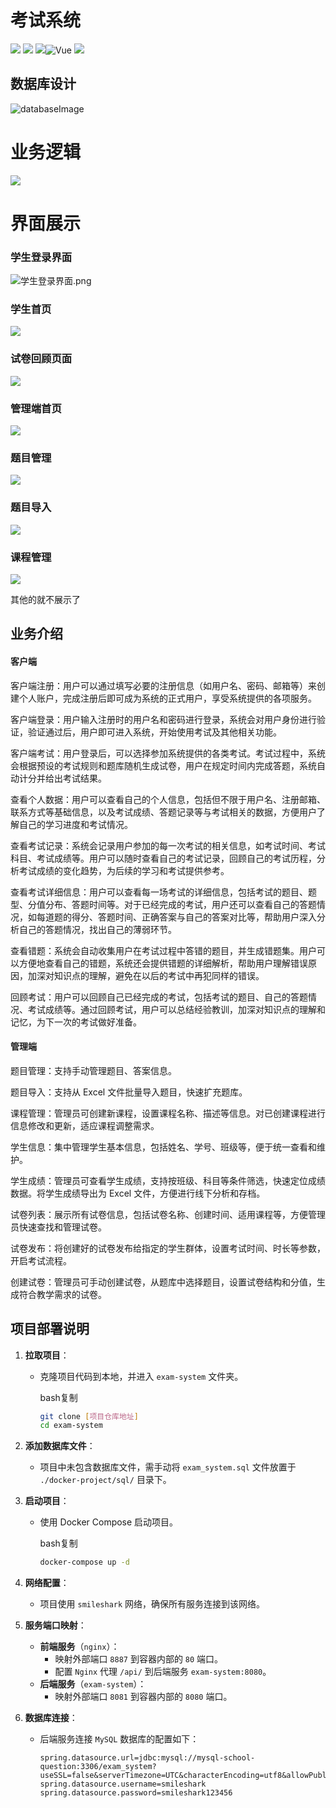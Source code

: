# 考试系统

![](https://img.shields.io/badge/Spring%20Boot-2.3.x-blue.svg?logo=Spring%20Boot)  ![](https://img.shields.io/badge/Python-3.6.x-brightgreen.svg?logo=Python) ![](https://img.shields.io/badge/Docker%20Build-passing-brightgreen.svg?logo=Docker)![Vue](https://img.shields.io/badge/vue-3.2-brightgreen.svg?logo=Vue) ![](https://img.shields.io/badge/Version-1.0.0-brightgreen.svg?logo=Verizon)  

## 数据库设计

![databaseImage](./images/考试系统数据库设计.png)

# 业务逻辑

![](./images/考试系统业务逻辑.jpg)



# 界面展示

### 学生登录界面

![学生登录界面.png](./images/学生登录界面.png)

### 学生首页

![](./images/学生首页.png)

### 试卷回顾页面

![](./images/试卷回顾页面.png)

### 管理端首页

![](./images/管理端首页.png)

### 题目管理

![](./images/题目管理.png)

### 题目导入

![](./images/题目导入.png)

### 课程管理

![](./images/课程管理.png)

其他的就不展示了

## 业务介绍

#### 客户端

客户端注册：用户可以通过填写必要的注册信息（如用户名、密码、邮箱等）来创建个人账户，完成注册后即可成为系统的正式用户，享受系统提供的各项服务。

客户端登录：用户输入注册时的用户名和密码进行登录，系统会对用户身份进行验证，验证通过后，用户即可进入系统，开始使用考试及其他相关功能。

客户端考试：用户登录后，可以选择参加系统提供的各类考试。考试过程中，系统会根据预设的考试规则和题库随机生成试卷，用户在规定时间内完成答题，系统自动计分并给出考试结果。

查看个人数据：用户可以查看自己的个人信息，包括但不限于用户名、注册邮箱、联系方式等基础信息，以及考试成绩、答题记录等与考试相关的数据，方便用户了解自己的学习进度和考试情况。

查看考试记录：系统会记录用户参加的每一次考试的相关信息，如考试时间、考试科目、考试成绩等。用户可以随时查看自己的考试记录，回顾自己的考试历程，分析考试成绩的变化趋势，为后续的学习和考试提供参考。

查看考试详细信息：用户可以查看每一场考试的详细信息，包括考试的题目、题型、分值分布、答题时间等。对于已经完成的考试，用户还可以查看自己的答题情况，如每道题的得分、答题时间、正确答案与自己的答案对比等，帮助用户深入分析自己的答题情况，找出自己的薄弱环节。

查看错题：系统会自动收集用户在考试过程中答错的题目，并生成错题集。用户可以方便地查看自己的错题，系统还会提供错题的详细解析，帮助用户理解错误原因，加深对知识点的理解，避免在以后的考试中再犯同样的错误。

回顾考试：用户可以回顾自己已经完成的考试，包括考试的题目、自己的答题情况、考试成绩等。通过回顾考试，用户可以总结经验教训，加深对知识点的理解和记忆，为下一次的考试做好准备。

#### 管理端

题目管理：支持手动管理题目、答案信息。

题目导入：支持从 Excel 文件批量导入题目，快速扩充题库。

课程管理：管理员可创建新课程，设置课程名称、描述等信息。对已创建课程进行信息修改和更新，适应课程调整需求。

学生信息：集中管理学生基本信息，包括姓名、学号、班级等，便于统一查看和维护。

学生成绩：管理员可查看学生成绩，支持按班级、科目等条件筛选，快速定位成绩数据。将学生成绩导出为 Excel 文件，方便进行线下分析和存档。

试卷列表：展示所有试卷信息，包括试卷名称、创建时间、适用课程等，方便管理员快速查找和管理试卷。

试卷发布：将创建好的试卷发布给指定的学生群体，设置考试时间、时长等参数，开启考试流程。

创建试卷：管理员可手动创建试卷，从题库中选择题目，设置试卷结构和分值，生成符合教学需求的试卷。



## 项目部署说明

1. **拉取项目**：

   - 克隆项目代码到本地，并进入 `exam-system` 文件夹。

     bash复制

     ```bash
     git clone [项目仓库地址]
     cd exam-system
     ```

2. **添加数据库文件**：

   - 项目中未包含数据库文件，需手动将 `exam_system.sql` 文件放置于 `./docker-project/sql/` 目录下。

3. **启动项目**：

   - 使用 Docker Compose 启动项目。

     bash复制

     ```bash
     docker-compose up -d
     ```

4. **网络配置**：

   - 项目使用 `smileshark` 网络，确保所有服务连接到该网络。

5. **服务端口映射**：

   - **前端服务**（`nginx`）：
     - 映射外部端口 `8887` 到容器内部的 `80` 端口。
     - 配置 `Nginx` 代理 `/api/` 到后端服务 `exam-system:8080`。
   - **后端服务**（`exam-system`）：
     - 映射外部端口 `8081` 到容器内部的 `8080` 端口。

6. **数据库连接**：

   - 后端服务连接 `MySQL` 数据库的配置如下：

     ```properties
     spring.datasource.url=jdbc:mysql://mysql-school-question:3306/exam_system?useSSL=false&serverTimezone=UTC&characterEncoding=utf8&allowPublicKeyRetrieval=true
     spring.datasource.username=smileshark
     spring.datasource.password=smileshark123456
     ```